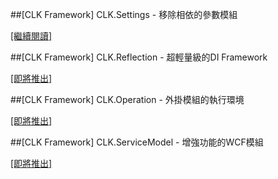 ##[CLK Framework] CLK.Settings - 移除相依的參數模組

[[繼續閱讀]](https://github.com/Clark159/CLK/blob/master/Documents/CLK.Settings/CLK.Settings.md)

##[CLK Framework] CLK.Reflection - 超輕量級的DI Framework

[[即將推出]](https://github.com/Clark159/CLK/blob/master/Documents/CLK.Reflection/CLK.Reflection.md)

##[CLK Framework] CLK.Operation - 外掛模組的執行環境

[[即將推出]](https://github.com/Clark159/CLK/blob/master/Documents/CLK.Operation/CLK.Operation.md)

##[CLK Framework] CLK.ServiceModel - 增強功能的WCF模組

[[即將推出]](https://github.com/Clark159/CLK/blob/master/Documents/CLK.ServiceModel/CLK.ServiceModel.md)